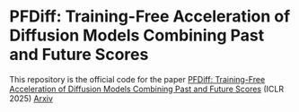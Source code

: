 # PFDiff: Training-Free Acceleration of Diffusion Models Combining Past and Future Scores
This repository is the official code for the paper [PFDiff: Training-Free Acceleration of Diffusion Models Combining Past and Future Scores](https://openreview.net/forum?id=wmmDvZGFK7) (ICLR 2025) [Arxiv](https://arxiv.org/abs/2408.08822)
